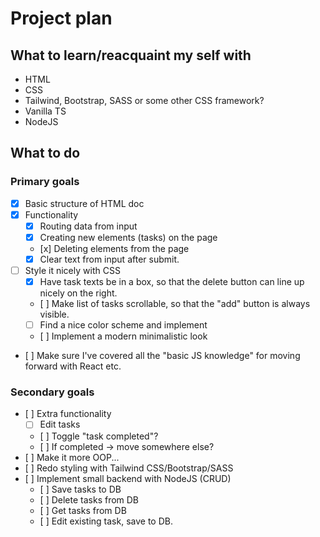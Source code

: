 # Project plan

## What to learn/reacquaint my self with

- HTML
- CSS
- Tailwind, Bootstrap, SASS or some other CSS framework?
- Vanilla TS
- NodeJS

## What to do

### Primary goals

- [x] Basic structure of HTML doc
- [x] Functionality
  - [x] Routing data from input
  - [x] Creating new elements (tasks) on the page
  - [x] Deleting elements from the page
  - [x] Clear text from input after submit.
- [ ] Style it nicely with CSS
  - [x] Have task texts be in a box, so that the delete button can line up nicely on the right.
  - [ ] Make list of tasks scrollable, so that the "add" button is always visible.
  - [ ] Find a nice color scheme and implement
  - [ ] Implement a modern minimalistic look
- [ ] Make sure I've covered all the "basic JS knowledge" for moving forward with React etc.

### Secondary goals

- [ ] Extra functionality
  - [ ] Edit tasks
  - [ ] Toggle "task completed"?
  - [ ] If completed -> move somewhere else?
- [ ] Make it more OOP...
- [ ] Redo styling with Tailwind CSS/Bootstrap/SASS
- [ ] Implement small backend with NodeJS (CRUD)
  - [ ] Save tasks to DB
  - [ ] Delete tasks from DB
  - [ ] Get tasks from DB
  - [ ] Edit existing task, save to DB.
